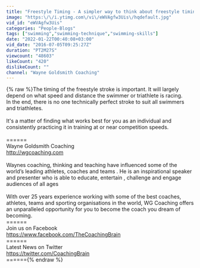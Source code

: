 ```yaml
---
title: "Freestyle Timing - A simpler way to think about freestyle timing"
image: "https:\/\/i.ytimg.com\/vi\/eWVAgfw3Uis\/hqdefault.jpg"
vid_id: "eWVAgfw3Uis"
categories: "People-Blogs"
tags: ["swimming","swimming-technique","swimming-skills"]
date: "2022-01-22T00:40:08+03:00"
vid_date: "2016-07-05T09:25:27Z"
duration: "PT2M27S"
viewcount: "48603"
likeCount: "420"
dislikeCount: ""
channel: "Wayne Goldsmith Coaching"
---
```

{% raw %}The timing of the freestyle stroke is important. It will largely depend on what speed and distance the swimmer or triathlete is racing. <br />In the end, there is no one technically perfect stroke to suit all swimmers and triathletes. <br /><br />It's a matter of finding what works best for you as an individual and consistently practicing it in training at or near competition speeds.<br /><br />======<br />Wayne Goldsmith Coaching<br /><a rel="nofollow" target="blank" href="http://wgcoaching.com">http://wgcoaching.com</a><br /><br />Waynes coaching, thinking and teaching have influenced some of the world’s leading athletes, coaches and teams . He is an inspirational speaker and presenter who is able to educate, entertain , challenge and engage audiences of all ages<br /><br />With over 25 years experience working with some of the best coaches, athletes, teams and sporting organisations in the world, WG Coaching offers an unparalleled opportunity for you to become the coach you dream of becoming.<br />======<br />Join us on Facebook<br /><a rel="nofollow" target="blank" href="https://www.facebook.com/TheCoachingBrain">https://www.facebook.com/TheCoachingBrain</a><br />======<br />Latest News on Twitter<br /><a rel="nofollow" target="blank" href="https://twitter.com/CoachingBrain">https://twitter.com/CoachingBrain</a><br />======{% endraw %}
